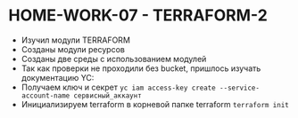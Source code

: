 # **HOME-WORK-07 - TERRAFORM-2**

- Изучил модули TERRAFORM
- Созданы модули ресурсов
- Созданы две среды с использованием модулей
- Так как проверки не проходили без bucket, пришлось изучать документацию YC:
- Получаем ключ и секрет `yc iam access-key create --service-account-name сервисный_аккаунт`
- Инициализируем terraform в корневой папке terraform `terraform init`
